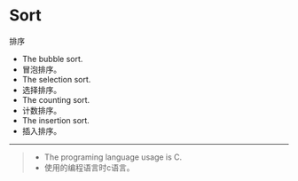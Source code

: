 # Sort  
排序
- The bubble sort.  
- 冒泡排序。  
- The selection sort.  
- 选择排序。  
- The counting sort.  
- 计数排序。  
- The insertion sort.  
- 插入排序。  
---
> - The programing language usage is C.  
> - 使用的编程语言时c语言。  
